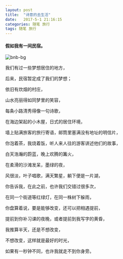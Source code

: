 ```yaml
---
layout: post
title:  "诗意的去生活"
date:   2017-5-1 21:16:15
categories: 随笔 旅行
tags: 随笔 旅行
---
```

#### 假如我有一间民宿。

![bnb-bg](http://i.imgur.com/EAgHz5x.jpg)


我们有过一些梦想居住的地方，

后来，民宿暂定成了我们的梦想；

依旧有炊烟的村庄，

山水亮丽得如同梦里的笑容，

每条小路清秀得像一句诗歌，

在海边架起的小木屋，日式的居住环境，

墙上贴满旅客的旅行寄语，邮筒里塞满没有地址的明信片，

你泡着茶，我烧着饭，听人来人往的游客讲述他们的故事，

白天浩瀚的蔚蓝，晚上欢腾的篝火，

在柔滑的沙滩发呆，墨绿的夜，

风很淡，叶子唱歌，满天繁星，躺下便是一片湖，

你告诉我，在此之前，也许我们交错过很多次，

在同一个街道等红绿灯，在同一株树下躲雨，

你盘算着说，要是能够改变，还可以把相遇提前，

提前到你补习课的夜晚，或者提前到我写字的黄昏，

我推算半天，还是不想改变，

不想改变，这样就是最好的时光，

如果有一秒钟不同，也许我就走不到你身旁。
